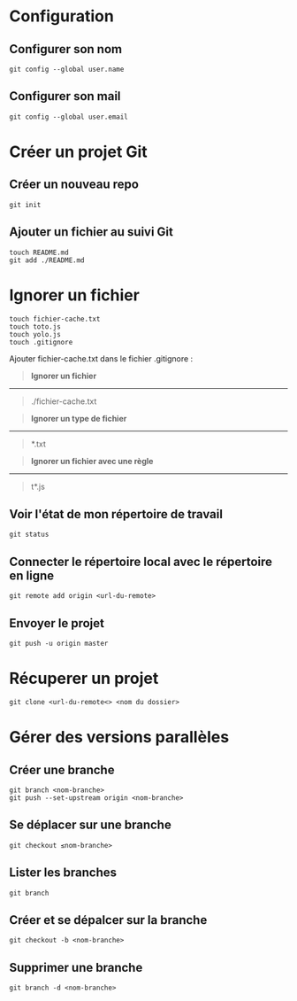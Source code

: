 # Configuration
## Configurer son nom 
````
git config --global user.name
````

## Configurer son mail 
````
git config --global user.email
````
# Créer un projet Git
## Créer un nouveau repo
```
git init
```

## Ajouter un fichier au suivi Git
````
touch README.md
git add ./README.md
````

# Ignorer un fichier
````
touch fichier-cache.txt
touch toto.js
touch yolo.js
touch .gitignore
````

Ajouter fichier-cache.txt dans le fichier .gitignore :

> **Ignorer un fichier**
---
> ./fichier-cache.txt

> **Ignorer un type de fichier**
---
> *.txt

> **Ignorer un fichier avec une règle**
---
> t*.js

## Voir l'état de mon répertoire de travail
````
git status
````

## Connecter le répertoire local avec le répertoire en ligne
````
git remote add origin <url-du-remote>
````

## Envoyer le projet 
````
git push -u origin master
````

# Récuperer un projet
````
git clone <url-du-remote<> <nom du dossier>
````

# Gérer des versions parallèles
## Créer une branche
````
git branch <nom-branche>
git push --set-upstream origin <nom-branche>
````

## Se déplacer sur une branche
````
git checkout ≤nom-branche>
````

## Lister les branches
````
git branch
````

## Créer et se dépalcer sur la branche
````
git checkout -b <nom-branche>
````

## Supprimer une branche
````
git branch -d <nom-branche>
````
